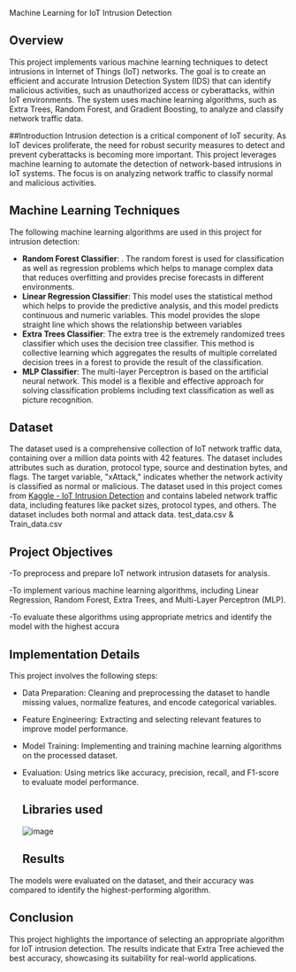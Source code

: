  Machine Learning for IoT Intrusion Detection

## Overview

This project implements various machine learning techniques to detect intrusions in Internet of Things (IoT) networks. The goal is to create an efficient and accurate Intrusion Detection System (IDS) that can identify malicious activities, such as unauthorized access or cyberattacks, within IoT environments. The system uses machine learning algorithms, such as Extra Trees, Random Forest, and Gradient Boosting, to analyze and classify network traffic data.




##Introduction
   Intrusion detection is a critical component of IoT security. As IoT devices proliferate, the need for robust security measures to detect and prevent cyberattacks is becoming more important. This project leverages machine learning to automate the detection of network-based intrusions in IoT systems. The focus is on analyzing network traffic to classify normal and malicious activities.

## Machine Learning Techniques

The following machine learning algorithms are used in this project for intrusion detection:

- **Random Forest Classifier**: . The random forest is used for classification as well as regression problems which helps to manage complex data that reduces overfitting and provides precise forecasts in different environments. 
- **Linear Regression Classifier**: This model uses the statistical method which helps to provide the predictive analysis, and this model predicts continuous and numeric variables. This model provides the slope straight line which shows the relationship between variables 
-  **Extra Trees Classifier**: The extra tree is the extremely randomized trees classifier which uses the decision tree classifier. This method is collective learning which aggregates the results of multiple correlated decision trees in a forest to provide the result of the classification. 
- **MLP Classifier**: The multi-layer Perceptron is based on the artificial neural network. This model is a flexible and effective approach for solving classification problems including text classification as well as picture recognition. 

## Dataset
The dataset used is a comprehensive collection of IoT network traffic data, containing over a million data points with 42 features. The dataset includes attributes such as duration, protocol type, source and destination bytes, and flags. The target variable, "xAttack," indicates whether the network activity is classified as normal or malicious.
The dataset used in this project comes from [Kaggle - IoT Intrusion Detection](https://www.kaggle.com/datasets/subhajournal/iotintrusion/data) and contains labeled network traffic data, including features like packet sizes, protocol types, and others. The dataset includes both normal and attack data.
test_data.csv  & Train_data.csv

## Project Objectives

-To preprocess and prepare IoT network intrusion datasets for analysis.

-To implement various machine learning algorithms, including Linear Regression, Random Forest, Extra Trees, and Multi-Layer Perceptron (MLP).

-To evaluate these algorithms using appropriate metrics and identify the model with the highest accura

## Implementation Details

This project involves the following steps:

- Data Preparation: Cleaning and preprocessing the dataset to handle missing values, normalize features, and encode categorical variables.

- Feature Engineering: Extracting and selecting relevant features to improve model performance.

- Model Training: Implementing and training machine learning algorithms on the processed dataset.
  
- Evaluation: Using metrics like accuracy, precision, recall, and F1-score to evaluate model performance.

  ## Libraries used
  ![image](https://github.com/user-attachments/assets/b12ca68e-125d-4b43-a9cf-bd605a4fd0db)


  ## Results

The models were evaluated on the dataset, and their accuracy was compared to identify the highest-performing algorithm. 


## Conclusion

This project highlights the importance of selecting an appropriate algorithm for IoT intrusion detection. The results indicate that Extra Tree achieved the best accuracy, showcasing its suitability for real-world applications.
